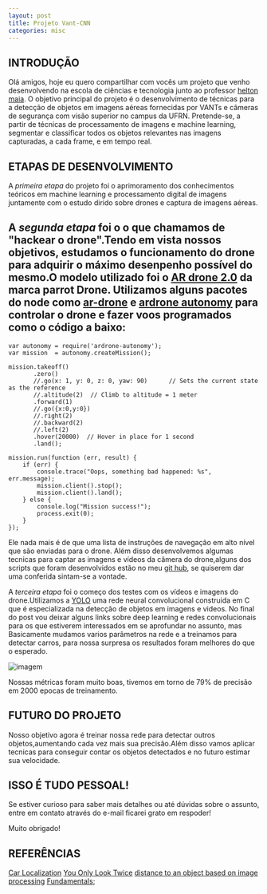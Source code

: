```yaml
---
layout: post
title: Projeto Vant-CNN
categories: misc
---
```

## INTRODUÇÃO

Olá amigos, hoje eu quero compartilhar com vocês um projeto que venho desenvolvendo na escola de ciências e tecnologia junto ao professor
[helton maia](https://sigaa.ufrn.br/sigaa/public/docente/portal.jsf?siape=2836616). O objetivo principal do projeto é o desenvolvimento de técnicas para a detecção de objetos em imagens aéreas fornecidas por VANTs e câmeras de segurança com visão superior no campus da UFRN. Pretende-se, a partir de técnicas de processamento de imagens e machine learning, segmentar e classificar todos os objetos relevantes nas imagens capturadas, a cada frame, e em tempo real.

## ETAPAS DE DESENVOLVIMENTO

A *primeira etapa* do projeto foi o aprimoramento dos conhecimentos teóricos em machine learning e processamento digital de imagens juntamente com o estudo dirido sobre drones e captura de imagens aéreas.

A *segunda etapa* foi o o que chamamos de "hackear o drone".Tendo em vista nossos objetivos, estudamos o funcionamento do drone para adquirir o máximo desenpenho possível do mesmo.O modelo utilizado foi o [**AR drone 2.0**](https://www.parrot.com/global/drones/parrot-ardrone-20-elite-edition) da marca parrot Drone.
Utilizamos alguns pacotes do node como [ar-drone](https://www.npmjs.com/package/ar-drone) e [ardrone autonomy](https://www.npmjs.com/package/ardrone-autonomy) para controlar o drone e fazer voos programados como o código a baixo:
---

    var autonomy = require('ardrone-autonomy');
    var mission  = autonomy.createMission();

    mission.takeoff()
           .zero()
           //.go(x: 1, y: 0, z: 0, yaw: 90)      // Sets the current state as the reference
           //.altitude(2)  // Climb to altitude = 1 meter
           .forward(1)
           //.go({x:0,y:0})
           //.right(2)
           //.backward(2)
           //.left(2)
           .hover(20000)  // Hover in place for 1 second
           .land();

    mission.run(function (err, result) {
        if (err) {
            console.trace("Oops, something bad happened: %s", err.message);
            mission.client().stop();
            mission.client().land();
        } else {
            console.log("Mission success!");
            process.exit(0);
        }
    });

Ele nada mais é de que uma lista de instruções de navegação em alto nível que são enviadas para o drone.
Além disso desenvolvemos algumas tecnicas para captar as imagens e vídeos da câmera do drone,alguns dos scripts que foram desenvolvidos estão no meu [git hub](https://github.com/eluire), se quiserem dar uma conferida sintam-se a vontade.

A *terceira etapa* foi o começo dos testes com os vídeos e imagens do drone.Utilizamos a [YOLO](https://pjreddie.com/darknet/yolo/) uma rede neural convolucional construida em C que é especializada na detecção de objetos em imagens e videos.
No final do post vou deixar alguns links sobre deep learning e redes convolucionais para os que estiverem interessados em se aprofundar no assunto, mas Basicamente mudamos varios parâmetros na rede e a treinamos para detectar carros, para nossa surpresa os resultados foram melhores do que o esperado.

![imagem](images/train_car_1_logs.png)

Nossas métricas foram muito boas, tivemos em torno de 79% de precisão em 2000 epocas de treinamento.

## FUTURO DO PROJETO
Nosso objetivo agora é treinar nossa rede para detectar outros objetos,aumentando cada vez mais sua precisão.Além disso vamos aplicar tecnicas para conseguir contar os objetos detectados e no futuro estimar sua velocidade.

## ISSO É TUDO PESSOAL!
Se estiver curioso para saber mais detalhes ou até dúvidas sobre o assunto, entre em contato através do e-mail ficarei grato em respoder!

Muito obrigado!


## REFERÊNCIAS

[Car Localization](https://medium.com/the-downlinq/car-localization-and-counting-with-overhead-imagery-an-interactive-exploration-9d5a029a596b)
[You Only Look Twice](https://medium.com/the-downlinq/you-only-look-twice-multi-scale-object-detection-in-satellite-imagery-with-convolutional-neural-38dad1cf7571)
[distance to an object based on image processing](https://ieeexplore.ieee.org/stamp/stamp.jsp?tp=&arnumber=8559642)
[Fundamentals](https://www.analyticsvidhya.com/blog/2016/03/introduction-deep-learning-fundamentals-neural-networks/);
